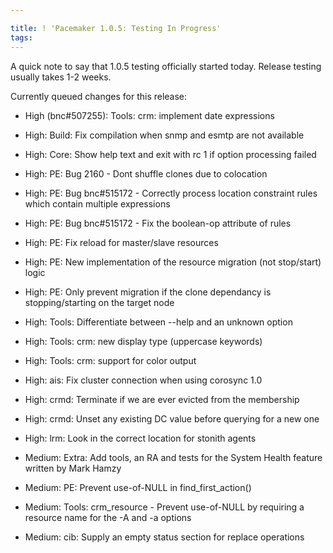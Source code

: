 ```yaml
---

title: ! 'Pacemaker 1.0.5: Testing In Progress'
tags: 
---
```

A quick note to say that 1.0.5 testing officially started today. Release
testing usually takes 1-2 weeks.

Currently queued changes for this release:

  * High (bnc#507255): Tools: crm: implement date expressions
  * High: Build: Fix compilation when snmp and esmtp are not available
  * High: Core: Show help text and exit with rc 1 if option processing failed
  * High: PE: Bug 2160 - Dont shuffle clones due to colocation
  * High: PE: Bug bnc#515172 - Correctly process location constraint rules which contain multiple expressions
  * High: PE: Bug bnc#515172 - Fix the boolean-op attribute of rules
  * High: PE: Fix reload for master/slave resources
  * High: PE: New implementation of the resource migration (not stop/start) logic
  * High: PE: Only prevent migration if the clone dependancy is stopping/starting on the target node
  * High: Tools: Differentiate between --help and an unknown option
  * High: Tools: crm: new display type (uppercase keywords)
  * High: Tools: crm: support for color output
  * High: ais: Fix cluster connection when using corosync 1.0
  * High: crmd: Terminate if we are ever evicted from the membership
  * High: crmd: Unset any existing DC value before querying for a new one
  * High: lrm: Look in the correct location for stonith agents

  * Medium: Extra: Add tools, an RA and tests for the System Health feature written by Mark Hamzy
  * Medium: PE: Prevent use-of-NULL in find_first_action()
  * Medium: Tools: crm_resource - Prevent use-of-NULL by requiring a resource name for the -A and -a options
  * Medium: cib: Supply an empty status section for replace operations

